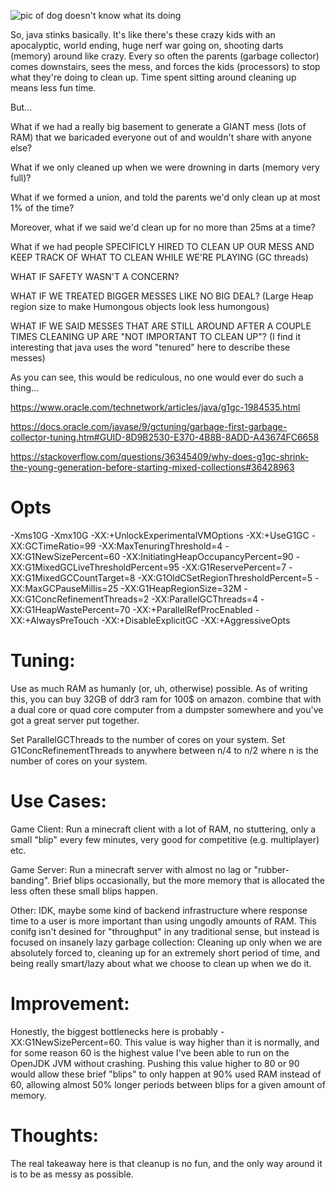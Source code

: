![pic of dog doesn't know what its doing](https://i0.kym-cdn.com/entries/icons/original/000/008/342/ihave.jpg "Ruff!")

So, java stinks basically. It's like there's these crazy kids with an apocalyptic, world ending, huge nerf war going on, shooting darts (memory) around like crazy. Every so often the parents (garbage collector) comes downstairs, sees the mess, and forces the kids (processors) to stop what they're doing to clean up. Time spent sitting around cleaning up means less fun time.



But...

What if we had a really big basement to generate a GIANT mess (lots of RAM) that we baricaded everyone out of and wouldn't share with anyone else?

What if we only cleaned up when we were drowning in darts (memory very full)?

What if we formed a union, and told the parents we'd only clean up at most 1% of the time?

Moreover, what if we said we'd clean up for no more than 25ms at a time?

What if we had people SPECIFICLY HIRED TO CLEAN UP OUR MESS AND KEEP TRACK OF WHAT TO CLEAN WHILE WE'RE PLAYING (GC threads)

WHAT IF SAFETY WASN'T A CONCERN?

WHAT IF WE TREATED BIGGER MESSES LIKE NO BIG DEAL? (Large Heap region size to make Humongous objects look less humongous)

WHAT IF WE SAID MESSES THAT ARE STILL AROUND AFTER A COUPLE TIMES CLEANING UP ARE "NOT IMPORTANT TO CLEAN UP"? (I find it interesting that java uses the word "tenured" here to describe these messes)

As you can see, this would be rediculous, no one would ever do such a thing...


https://www.oracle.com/technetwork/articles/java/g1gc-1984535.html

https://docs.oracle.com/javase/9/gctuning/garbage-first-garbage-collector-tuning.htm#GUID-8D9B2530-E370-4B8B-8ADD-A43674FC6658

https://stackoverflow.com/questions/36345409/why-does-g1gc-shrink-the-young-generation-before-starting-mixed-collections#36428963



# Opts

-Xms10G -Xmx10G -XX:+UnlockExperimentalVMOptions -XX:+UseG1GC -XX:GCTimeRatio=99 -XX:MaxTenuringThreshold=4 -XX:G1NewSizePercent=60 -XX:InitiatingHeapOccupancyPercent=90 -XX:G1MixedGCLiveThresholdPercent=95 -XX:G1ReservePercent=7 -XX:G1MixedGCCountTarget=8 -XX:G1OldCSetRegionThresholdPercent=5 -XX:MaxGCPauseMillis=25 -XX:G1HeapRegionSize=32M -XX:G1ConcRefinementThreads=2 -XX:ParallelGCThreads=4 -XX:G1HeapWastePercent=70 -XX:+ParallelRefProcEnabled -XX:+AlwaysPreTouch -XX:+DisableExplicitGC -XX:+AggressiveOpts

# Tuning:
Use as much RAM as humanly (or, uh, otherwise) possible. As of writing this, you can buy 32GB of ddr3 ram for 100$ on amazon. combine that with a dual core or quad core computer from a dumpster somewhere and you've got a great server put together.

Set ParallelGCThreads to the number of cores on your system.
Set G1ConcRefinementThreads to anywhere between n/4 to n/2 where n is the number of cores on your system.

# Use Cases:

Game Client: Run a minecraft client with a lot of RAM, no stuttering, only a small "blip" every few minutes, very good for competitive (e.g. multiplayer) etc.

Game Server: Run a minecraft server with almost no lag or "rubber-banding". Brief blips occasionally, but the more memory that is allocated the less often these small blips happen.

Other: IDK, maybe some kind of backend infrastructure where response time to a user is more important than using ungodly amounts of RAM. This conifg isn't desined for "throughput" in any traditional sense, but instead is focused on insanely lazy garbage collection: Cleaning up only when we are absolutely forced to, cleaning up for an extremely short period of time, and being really smart/lazy about what we choose to clean up when we do it.

# Improvement:
Honestly, the biggest bottlenecks here is probably -XX:G1NewSizePercent=60. This value is way higher than it is normally, and for some reason 60 is the highest value I've been able to run on the OpenJDK JVM without crashing. Pushing this value higher to 80 or 90 would allow these brief "blips" to only happen at 90% used RAM instead of 60, allowing almost 50% longer periods between blips for a given amount of memory. 

# Thoughts:
The real takeaway here is that cleanup is no fun, and the only way around it is to be as messy as possible.  


